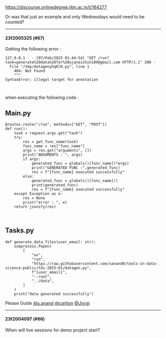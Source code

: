 https://discourse.onlinedegree.iitm.ac.in/t/164277

Or was that just an example and only Wednesdays would need to be counted?</p><hr>

<h4>23f2005325 (#67)</h4>
<p>Getting the following error :</p>
<pre><code class="lang-auto">127.0.0.1 - - [07/Feb/2025 01:44:54] "GET /run?task=generate%20data%20for%20ujanaishik109@gmail.com HTTP/1.1" 200 -
  File "/tmp/datagenyhqKlO.py", line 1
    404: Not Found
    ^^^
SyntaxError: illegal target for annotation

</code></pre>
<p>when executing the following code :</p>
<h2><a class="anchor" href="#p-591326-mainpy-1" name="p-591326-mainpy-1"></a>Main.py</h2>
<pre><code class="lang-auto">@routes.route("/run", methods=["GET", "POST"])
def run():
    task = request.args.get("task")
    try:
        res = get_func_name(task)
        func_name = res["func_name"]
        args = res.get("arguments", [])
        print("ARGUMENTS : ", args)
        if args:
            generated_func = globals()[func_name](*args)
            print("GENERATED FUNC :",generated_func)
            res = f"{func_name} executed successfully"
        else:
            generated_func = globals()[func_name]()
            print(generated_func)
            res = f"{func_name} executed successfully"
    except Exception as e:
        res = None
        print("error : ", e)
    return jsonify(res)

</code></pre>
<h2><a class="anchor" href="#p-591326-taskspy-2" name="p-591326-taskspy-2"></a>Tasks.py</h2>
<pre><code class="lang-auto">def generate_data_files(user_email: str):
    subprocess.Popen(
        [
            "uv",
            "run",
            "https://raw.githubusercontent.com/sanand0/tools-in-data-science-public/tds-2025-01/datagen.py",
            f"{user_email}",
            "--root",
            "../data",
        ]
    )
    print("data generated successfully")
</code></pre>
<p>Please Guide <a class="mention" href="/u/s.anand">@s.anand</a> <a class="mention" href="/u/carlton">@carlton</a> <a class="mention" href="/u/jivraj">@Jivraj</a></p><hr>

<h4>23f2004097 (#66)</h4>
<p>When will live sessions for demo project start?
